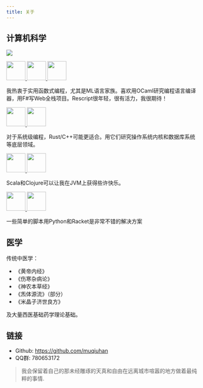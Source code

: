 ```yaml
---
title: 关于
---
```


## 计算机科学

![](http://github-profile-summary-cards.vercel.app/api/cards/most-commit-language?username=muqiuhan&theme=github_dark)


<a href="https://ocaml.org/"> 
		<img class="icon" src="https://raw.githubusercontent.com/ocaml/ocaml-logo/master/Colour/PNG/colour-icon.png" height="50px" width="50px"> </a>
	<a href="https://fsharp.org/"> <img class="icon" src="https://fsharp.org/img/logo/fsharp256.png" height="50px" width="50px"> </a>
	<a href="https://rescript-lang.org/"> <img class="icon" src="https://rescript-lang.org/static/nav-logo@2x.png" height="50px" width="50px"> </a>

我热衷于实用函数式编程，尤其是ML语言家族。喜欢用OCaml研究编程语言编译器，用F#写Web全栈项目。Rescript很年轻，很有活力，我很期待！

<a href="https://rust-lang.org/"> <img class="icon" src="https://raw.githubusercontent.com/lecepin/rust-logo/main/images/1659961579952.png" height="50px" width="50px"> </a>
<a href="https://cppreference.com/"> <img class="icon" src="https://raw.githubusercontent.com/isocpp/logos/master/cpp_logo.png" height="50px" width="50px"> </a>

对于系统级编程，Rust/C++可能更适合。用它们研究操作系统内核和数据库系统等底层领域。

<a href="https://www.scala-lang.org/"> <img class="icon" src="https://www.scala-lang.org/resources/img/frontpage/scala-spiral.png" height="50px" width="50px"> </a>
<a href="https://clojure.org/"> <img class="icon" src="https://clojure.org/images/clojure-logo-120b.png" height="50px" width="50px"> </a>

Scala和Clojure可以让我在JVM上获得些许快乐。

<a href="https://racket-lang.org/"> <img class="icon" src="https://racket-lang.org/img/racket-logo.svg" height="50px" width="50px"> </a>
<a href="https://www.python.org/"> <img class="icon" src="https://s3.dualstack.us-east-2.amazonaws.com/pythondotorg-assets/media/community/logos/python-logo-only.png" height="50px" width="50px"></a>

一些简单的脚本用Python和Racket是非常不错的解决方案

## 医学

传统中医学：
- 《黄帝内经》
- 《伤寒杂病论》
- 《神农本草经》
- 《炁体源流》（部分）
- 《米晶子济世良方》

及大量西医基础药学理论基础。

## 链接
- Github: https://github.com/muqiuhan
- QQ群: 780653172

> 我会保留着自己的那未经雕琢的天真和自由在远离城市喧嚣的地方做着最纯粹的事情.
